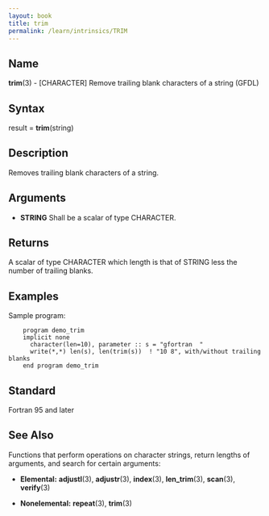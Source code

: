 ```yaml
---
layout: book
title: trim
permalink: /learn/intrinsics/TRIM
---
```

## __Name__

__trim__(3) - \[CHARACTER\] Remove trailing blank characters of a string
(GFDL)

## __Syntax__

result = __trim__(string)

## __Description__

Removes trailing blank characters of a string.

## __Arguments__

  - __STRING__
    Shall be a scalar of type CHARACTER.

## __Returns__

A scalar of type CHARACTER which length is that of STRING less the
number of trailing blanks.

## __Examples__

Sample program:

```
    program demo_trim
    implicit none
      character(len=10), parameter :: s = "gfortran  "
      write(*,*) len(s), len(trim(s))  ! "10 8", with/without trailing blanks
    end program demo_trim
```

## __Standard__

Fortran 95 and later

## __See Also__

Functions that perform operations on character strings, return lengths
of arguments, and search for certain arguments:

  - __Elemental:__
    __adjustl__(3), __adjustr__(3), __index__(3), __len\_trim__(3),
    __scan__(3), __verify__(3)

  - __Nonelemental:__
    __repeat__(3), __trim__(3)
